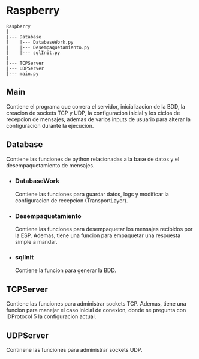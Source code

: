 # Raspberry

```
Raspberry
|
|--- Database 
|    |--- DatabaseWork.py
|    |--- Desempaquetamiento.py
|    |--- sqlInit.py
|
|--- TCPServer
|--- UDPServer
|--- main.py
```

## Main
Contiene el programa que correra el servidor, inicializacion de la BDD, la creacion de sockets TCP y UDP, la configuracion inicial y los ciclos de recepcion de mensajes, ademas de varios inputs de usuario para alterar la configuracion durante la ejecucion.

## Database
Contiene las funciones de python relacionadas a la base de datos y el desempaquetamiento de mensajes.

- ### DatabaseWork
  Contiene las funciones para guardar datos, logs y modificar la configuracion de recepcion (TransportLayer).

- ### Desempaquetamiento
  Contiene las funciones para desempaquetar los mensajes recibidos por la ESP. Ademas, tiene una funcion para empaquetar una respuesta simple a mandar.

- ### sqlInit
  Contiene la funcion para generar la BDD.

## TCPServer
Contiene las funciones para administrar sockets TCP. Ademas, tiene una funcion para manejar el caso inicial de conexion, donde se pregunta con IDProtocol 5 la configuracion actual.

## UDPServer
Continene las funciones para administrar sockets UDP.
